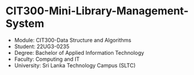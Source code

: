 # CIT300-Mini-Library-Management-System

 - Module: CIT300-Data Structure and Algorithms
 - Student: 22UG3-0235
- Degree: Bachelor of Applied Information Technology
- Faculty: Computing and IT
- University: Sri Lanka Technology Campus (SLTC)

